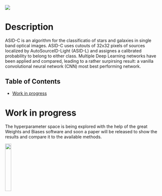 <img src=https://see.fontimg.com/api/renderfont4/KpAp/eyJyIjoiZnMiLCJoIjo1NywidyI6MTAwMCwiZnMiOjU3LCJmZ2MiOiIjMzFBMEVCIiwiYmdjIjoiI0ZGRkZGRiIsInQiOjF9/QXV0b1NvdXJjZUlELUNsYXNzaWZpY2F0aW9u/kg-second-chances-sketch.png>


<!--
<img src="https://github.com/FiorenSt/AutoSourceID-Light/blob/main/Plots/OpticalImagePatch.png " width=50% height=50%><img src="https://github.com/FiorenSt/AutoSourceID-Light/blob/main/Plots/LoGOnOptical.png " width=50% height=50%> 
-->


# Description
ASID-C is an algorithm for the classificatio of stars and galaxies in single band optical images. 
ASID-C uses cutouts of 32x32 pixels of sources localized by AutoSourceID-Light (ASID-L) and assignes a calibrated probability to belong to either class.
Multiple Deep Learning networks have been applied and compared, leading to a rather surpirsing result: a vanilla convolutional neural network (CNN) most best performing network.


## Table of Contents 
- [Work in progress](#work_in_progress)


# Work in progress

The hyperparameter space is being explored with the help of the great Weights and Biases software and soon a paper will be released to show the results and compare it to the available methods.

<img src="https:\\github.com\FiorenSt\AutoSourceID-Classification\Plots\Hyper.png" width=20% height=20%> 
